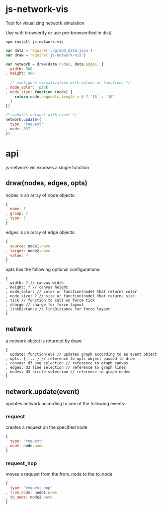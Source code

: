 # js-network-vis
Tool for visualizing network simulation

Use with browserify or use pre-browserified in dist/

```npm install js-network-vis```

```js
var data = require('./graph_data.json')
var draw = require('js-network-vis')

var network = draw(data.nodes, data.edges, {
  width: 500
, height: 900
  
  /* configure visualization with values or functions */
, node_color: 'pink'
, node_size: function (node) {
    return node.requests.length > 0 ? '15' : '10'
  }  
})

/* updates network with event */
network.update({
  type: 'request'
, node: 837
})

```

# api

js-network-vis exposes a single function

## draw(nodes, edges, opts)
nodes is an array of node objects:

```js
{
  name: ?
, group: ?
, type: ?
}
```

edges is an array of edge objects:
```js
{
  source: node1.name
, target: node2.name
, value: ?
}
```

opts has the following optional configurations:
```
{
  width: ? // canvas width
, height: ? // canvas height
, node_color: // color or function(node) that returns color
, node_size: ? // size or function(node) that returns size
, tick // function to call on force tick
, charge // charge for force layout
, linkDistance // linkDistance for force layout
}
```

## network
a network object is returned by draw:

```
{
  update: function(ev) // updates graph according to an event object
, opts: { ... } // reference to opts object passed to draw
, canvas: d3 svg selection // reference to graph canvas 
, edges: d3 line selection // reference to graph lines
, nodes: d3 circle selection // reference to graph nodes
}
```

## network.update(event)
updates network according to one of the following events:

### request
creates a request on the specified node
```js
{
  type: 'request'
, node: node.name
}
```

### request\_hop
moves a request from the from\_node to the to\_node
```js
{
  type: 'request_hop'
, from_node: node1.name
, to_node: node2.name
}
```
